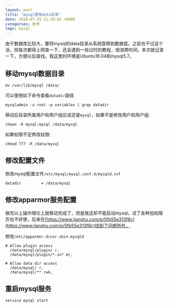 ```yaml
---
layout: post
title: "mysql更改data目录"
date: 2018-07-25 11:29:02 +0800
categories: 技术
tags: mysql
---
```


由于数据库比较大，要将mysql的data目录从系统盘移到数据盘。之前也干过这个活，但每次都得上网查一下，还会遇到一些过时的教程，很浪费时间，本次就记录一下，方便以后查找。我这里的环境是Ubuntu16.04和mysql5.7。

## 移动mysql数据目录

```shell
mv /var/lib/mysql /data/
```

可以使用如下命令查看`datadir`路径

```shell
mysqladmin -u root -p variables | grep datadir
```

移动后目录所属用户和用户组应该还是`mysql`，如果不是修改用户和用户组:

```shell
chown -R mysql:mysql /data/mysql
```

如果权限不足修改权限:

```shell
chmod 777 -R /data/mysql
```

## 修改配置文件

修改mysql配置文件`/etc/mysql/mysql.conf.d/mysqld.cnf`

```
datadir         = /data/mysql
```

## 修改apparmor服务配置

做完以上操作理论上就移动完成了，但是我这却不能启动mysql。试了各种加权限页也不好使，后来在[https://www.jianshu.com/p/5fb55e313f8c](https://www.jianshu.com/p/5fb55e313f8c)找到了问题所在。

修改`/etc/apparmor.d/usr.sbin.mysqld`

```
# Allow plugin access
  /data/mysql/plugin/ r,
  /data/mysql/plugin/*.so* mr,

# Allow data dir access
  /data/mysql/ r,
  /data/mysql/** rwk,
```

## 重启mysql服务

```shell
service mysql start
```